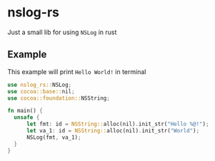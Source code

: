 # nslog-rs
Just a small lib for using `NSLog` in rust

## Example
This example will print `Hello World!` in terminal

```rs
use nslog_rs::NSLog;
use cocoa::base::nil;
use cocoa::foundation::NSString;

fn main() {
  unsafe {
      let fmt: id = NSString::alloc(nil).init_str("Hello %@!");
      let va_1: id = NSString::alloc(nil).init_str("World");
      NSLog(fmt, va_1);
  }
}
```
